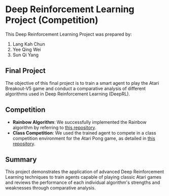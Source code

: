 # Deep Reinforcement Learning Project (Competition)

This Deep Reinforcement Learning Project was prepared by:
1. Lang Kah Chun
2. Yee Qing Wei
3. Sun Qi Yang

## Final Project

The objective of this final project is to train a smart agent to play the Atari Breakout-V5 game and conduct a comparative analysis of different algorithms used in Deep Reinforcement Learning (DeepRL).

## Competition

- **Rainbow Algorithm**: We successfully implemented the Rainbow algorithm by referring to [this repository](https://github.com/Kaixhin/Rainbow).
- **Class Competition**: We used the trained agent to compete in a class competition environment for the Atari Pong game, as detailed in [this repository](https://github.com/SimKuanGOH/ATARI-Pong-Competiton-Environment).

## Summary

This project demonstrates the application of advanced Deep Reinforcement Learning techniques to train agents capable of playing classic Atari games and reviews the performance of each individual algorithm's strengths and weaknesses through comparative analysis.
